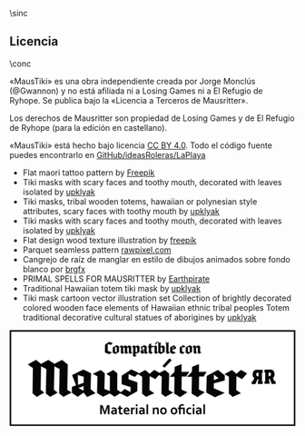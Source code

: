 \sinc

## Licencia

\conc

«MausTiki» es una obra independiente creada por Jorge Monclús (@Gwannon) y no está afiliada ni a Losing Games ni a El Refugio de Ryhope. 
Se publica bajo la «Licencia a Terceros de Mausritter».

Los derechos de Mausritter son propiedad de Losing Games y de El Refugio de Ryhope (para la edición en castellano).

«MausTiki» está hecho bajo licencia [CC BY 4.0](https://creativecommons.org/licenses/by/4.0/legalcode.es). Todo el código fuente puedes encontrarlo en [GitHub/ideasRoleras/LaPlaya](https://github.com/gwannon/ideasRoleras/tree/main/EntregaElPaquete)

* Flat maori tattoo pattern by [Freepik](https://www.freepik.com/free-vector/flat-maori-tattoo-pattern_29507321.htm)
* Tiki masks with scary faces and toothy mouth, decorated with leaves isolated by [upklyak](https://www.freepik.com/free-vector/tiki-masks-with-scary-faces-toothy-mouth-decorated-with-leaves-isolated_12900249.htm)
* Tiki masks, tribal wooden totems, hawaiian or polynesian style attributes, scary faces with toothy mouth by [upklyak](https://www.freepik.com/free-vector/tiki-masks-tribal-wooden-totems-hawaiian-polynesian-style-attributes-scary-faces-with-toothy-mouth_12682481.htm)
* Tiki masks with scary faces and toothy mouth, decorated with leaves isolated by [upklyak](https://www.freepik.com/free-vector/tiki-masks-with-scary-faces-toothy-mouth-decorated-with-leaves-isolated_12900249.htm)
* Flat design wood texture illustration by [freepik](https://www.freepik.com/free-vector/flat-design-wood-texture-illustration_22628444.htm)
* Parquet seamless pattern [rawpixel.com](https://www.freepik.com/free-vector/parquet-seamless-pattern_16269492.htm)
* Cangrejo de raíz de manglar en estilo de dibujos animados sobre fondo blanco por [brgfx](https://www.freepik.es/vector-gratis/cangrejo-raiz-manglar-estilo-dibujos-animados-sobre-fondo-blanco_18987431.htm)
* PRIMAL SPELLS FOR MAUSRITTER by [Earthpirate](https://earthpirate.itch.io/primal-spells-for-mausritter)
* Traditional Hawaiian totem tiki mask by [upklyak](https://www.freepik.com/free-vector/traditional-hawaiian-totem-tiki-mask_312702337.htm)
* Tiki mask cartoon vector illustration set Collection of brightly decorated colored wooden face elements of Hawaiian ethnic tribal peoples Totem traditional decorative cultural statues of aborigines by [upklyak](https://www.freepik.com/free-vector/tiki-mask-cartoon-vector-illustration-set-collection-brightly-decorated-colored-wooden-face-elements-hawaiian-ethnic-tribal-peoples-totem-traditional-decorative-cultural-statues-aborigines_84029397.htm)

[![Compatible con Mausrítter material no oficial](./images/Sello_Compatible-con-Mausritter-Positivo.png "Compatible con Mausrítter material no oficial")](https://www.elrefugioeditorial.com/mausritter-licencia-a-terceros "Compatible con Masurítter material no oficial")
